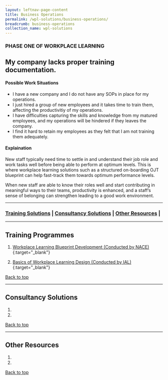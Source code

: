 ```yaml
---
layout: leftnav-page-content
title: Business Operations
permalink: /wpl-solutions/business-operations/
breadcrumb: business-operations
collection_name: wpl-solutions
---
```



### PHASE ONE OF WORKPLACE LEARNING
## My company lacks proper training documentation.

#### Possible Work Situations
* I have a new company and I do not have any SOPs in place for my operations. 
* I just hired a group of new employees and it takes time to train them, affecting the productivitiy of my operations.
* I have difficulties capturing the skills and knowledge from my matured employees, and my operations will be hindered if they leaves the company.
* I find it hard to retain my employees as they felt that I am not training them adequately.


#### Explaination
New staff typically need time to settle in and understand their job role and work tasks well before being able to perform at optimum levels. This is where workplace learning solutions such as a structured on-boarding OJT blueprint can help fast-track them towards optimum performance levels. 

When new staff are able to know their roles well and start contributing in meaningful ways to their teams, productivity is enhanced, and a staff’s sense of belonging can strengthen leading to a good work environment. 

-------------------

### [Training Solutions](#training) | [Consultancy Solutions](#consultancy) | [Other Resources](#other) | 

-------------------


<a name="training"></a>

## Training Programmes
1. [Workplace Learning Blueprint Development (Conducted by NACE)](https://www.nyp.edu.sg/lifelong-learning/national-centre-of-excellence-for-workplace-learning-nace/courses-training.html){:target="_blank"}

2. [Basics of Workplace Learning Design (Conducted by IAL)](https://www.ial.edu.sg/learn-at-ial/ial-programmes/other-continuing-and-professional-development/Basics-of-Workplace-Learning-Design.html){:target="_blank"}


[Back to top](#top)

-------------------

<a name="consultancy"></a>
## Consultancy Solutions
1. <br>
2.


[Back to top](#top)

-------------------

<a name="other"></a>
## Other Resources
1. <br>
2.


[Back to top](#top)
